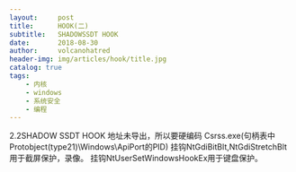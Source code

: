```yaml
---
layout:     post
title:      HOOK(二)
subtitle:   SHADOWSSDT HOOK
date:       2018-08-30
author:     volcanohatred
header-img: img/articles/hook/title.jpg
catalog: true
tags:
    - 内核
    - windows
    - 系统安全
    - 编程
---
```




2.2SHADOW SSDT HOOK
地址未导出，所以要硬编码
Csrss.exe(句柄表中Protobject(type21)\\Windows\\ApiPort的PID)
挂钩NtGdiBitBlt,NtGdiStretchBlt用于截屏保护，录像。
挂钩NtUserSetWindowsHookEx用于键盘保护。